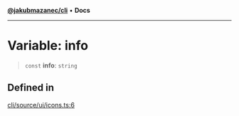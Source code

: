 [**@jakubmazanec/cli**](../../../README.md) • **Docs**

---

# Variable: info

> `const` **info**: `string`

## Defined in

[cli/source/ui/icons.ts:6](https://github.com/jakubmazanec/tools/blob/d628f137f5fc7b1bea261e1e59d468d8339ed884/packages/cli/source/ui/icons.ts#L6)
